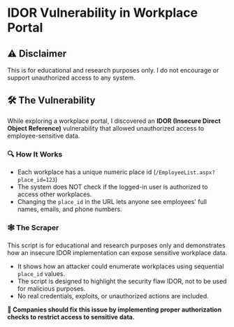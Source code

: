 # IDOR Vulnerability in Workplace Portal

## ⚠️ Disclaimer
This is for educational and research purposes only. I do not encourage or support unauthorized access to any system. 

## 🛠 The Vulnerability
While exploring a workplace portal, I discovered an **IDOR (Insecure Direct Object Reference)** vulnerability that allowed unauthorized access to employee-sensitive data.

### 🔍 How It Works
- Each workplace has a unique numeric place id (`/EmployeeList.aspx?place_id=123`)
- The system does NOT check if the logged-in user is authorized to access other workplaces.
- Changing the `place_id` in the URL lets anyone see employees' full names, emails, and phone numbers.

### 🕸️ The Scraper
This script is for educational and research purposes only and demonstrates how an insecure IDOR implementation can expose sensitive workplace data.
- It shows how an attacker could enumerate workplaces using sequential `place_id` values.
- The script is designed to highlight the security flaw IDOR, not to be used for malicious purposes.
- No real credentials, exploits, or unauthorized actions are included.

**📌 Companies should fix this issue by implementing proper authorization checks to restrict access to sensitive data.**
